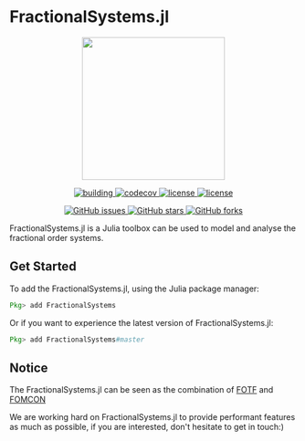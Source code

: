# FractionalSystems.jl

<p align="center">
<img width="250px" src="https://raw.githubusercontent.com/SciFracX/FractionalSystems.jl/master/docs/src/assets/logo.svg"/>
</p>


<p align="center">
  <a href="https://github.com/SciFracX/FractionalSystems.jl/actions?query=workflow%3ACI">
    <img alt="building" src="https://github.com/SciFracX/FractionalSystems.jl/workflows/CI/badge.svg">
  </a>
  <a href="https://codecov.io/gh/SciFracX/FractionalSystems.jl">
    <img alt="codecov" src="https://codecov.io/gh/SciFracX/FractionalSystems.jl/branch/master/graph/badge.svg">
  </a>
  <a href="https://scifracx.github.io/FractionalSystems.jl/dev/">
    <img src="https://img.shields.io/badge/docs-dev-blue.svg" alt="license">
  </a>
  <a href="https://github.com/SciFracX/FractionalSystems.jl/blob/master/LICENSE">
    <img src="https://img.shields.io/github/license/SciFracX/FractionalSystems.jl?style=flat-square" alt="license">
  </a>
</p>

<p align="center">
  <a href="https://github.com/SciFracX/FractionalSystems.jl/issues">
    <img alt="GitHub issues" src="https://img.shields.io/github/issues/SciFracX/FractionalSystems.jl?style=flat-square">
  </a>
  <a href="#">
    <img alt="GitHub stars" src="https://img.shields.io/github/stars/SciFracX/FractionalSystems.jl?style=flat-square">
  </a>
  <a href="https://github.com/SciFracX/FractionalSystems.jl/network">
    <img alt="GitHub forks" src="https://img.shields.io/github/forks/SciFracX/FractionalSystems.jl?style=flat-square">
  </a>
</p>



FractionalSystems.jl is a Julia toolbox can be used to model and analyse the fractional order systems.

## Get Started

To add the FractionalSystems.jl, using the Julia package manager:

```julia
Pkg> add FractionalSystems
```

Or if you want to experience the latest version of FractionalSystems.jl:

```julia
Pkg> add FractionalSystems#master
```

## Notice

The FractionalSystems.jl can be seen as the combination of [FOTF](https://www.mathworks.com/matlabcentral/fileexchange/60874-fotf-toolbox) and [FOMCON](https://fomcon.net/)

We are working hard on FractionalSystems.jl to provide performant features as much as possible, if you are interested, don't hesitate to get in touch:)